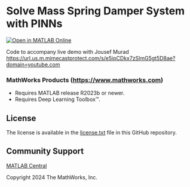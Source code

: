 # Solve Mass Spring Damper System with PINNs

[![Open in MATLAB Online](https://www.mathworks.com/images/responsive/global/open-in-matlab-online.svg)](https://matlab.mathworks.com/open/github/v1?repo=matlab-deep-learning/physics-informed-neural-networks-with-matlab-live-coding-session&file=README.md)

Code to accompany live demo with Jousef Murad https://url.us.m.mimecastprotect.com/s/e5ipCDkx7zSlmG5gt5D8ae?domain=youtube.com

### MathWorks Products (https://www.mathworks.com)

- Requires MATLAB release R2023b or newer.
- Requires Deep Learning Toolbox™.

## License

The license is available in the [license.txt](license.txt) file in this GitHub repository.

## Community Support
[MATLAB Central](https://www.mathworks.com/matlabcentral)

Copyright 2024 The MathWorks, Inc.